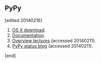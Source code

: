 ## PyPy

[edited 20140216]

1. [OS X download](https://bitbucket.org/pypy/pypy/downloads/pypy-2.2.1-osx64.tar.bz2).
1. [Documentation](http://doc.pypy.org/en/latest/).
1. [Overview lectures](http://pypy.org/talk/stanford-ee380-2011/talk.html) (accessed 20140211).
1. [PyPy status blog](http://morepypy.blogspot.com/) (accessed 20140211).

[end]
